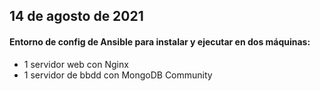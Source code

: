 ## 14 de agosto de 2021
#### Entorno de config de Ansible para instalar y ejecutar en dos máquinas:
- 1 servidor web con Nginx
- 1 servidor de bbdd con MongoDB Community
